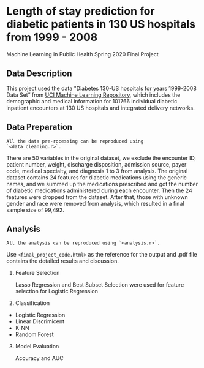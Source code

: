 # Length of stay prediction for diabetic patients in 130 US hospitals from 1999 - 2008
Machine Learning in Public Health Spring 2020 Final Project

## Data Description
This project used the data "Diabetes 130-US hospitals for years 1999-2008 Data Set” from [UCI Machine Learning Repository](https://archive.ics.uci.edu/ml/datasets/Diabetes+130-US+hospitals+for+years+1999-2008# ), which includes the demographic and medical information for 101766 individual diabetic inpatient encounters at 130 US hospitals and integrated delivery networks. 

## Data Preparation
    All the data pre-rocessing can be reproduced using `<data_cleaning.r>`. 

There are 50 variables in the original dataset, we exclude the encounter ID, patient number, weight, discharge disposition, admission source, payer code, medical specialty, and diagnosis 1 to 3 from analysis. The original dataset contains 24 features for diabetic medications using the generic names, and we summed up the medications prescribed and got the number of diabetic medications administered during each encounter. Then the 24 features were dropped from the dataset. After that, those with unknown gender and race were removed from analysis, which resulted in a final sample size of 99,492. 

## Analysis

    All the analysis can be reproduced using `<analysis.r>`.

Use `<final_project_code.html>` as the reference for the output and .pdf file contains the detailed results and discussion.

1. Feature Selection

    Lasso Regression and Best Subset Selection were used for feature selection for Logistic Regression

2. Classification
 * Logistic Regression
 * Linear Discrimicent 
 * K-NN
 * Random Forest

3. Model Evaluation

    Accuracy and AUC